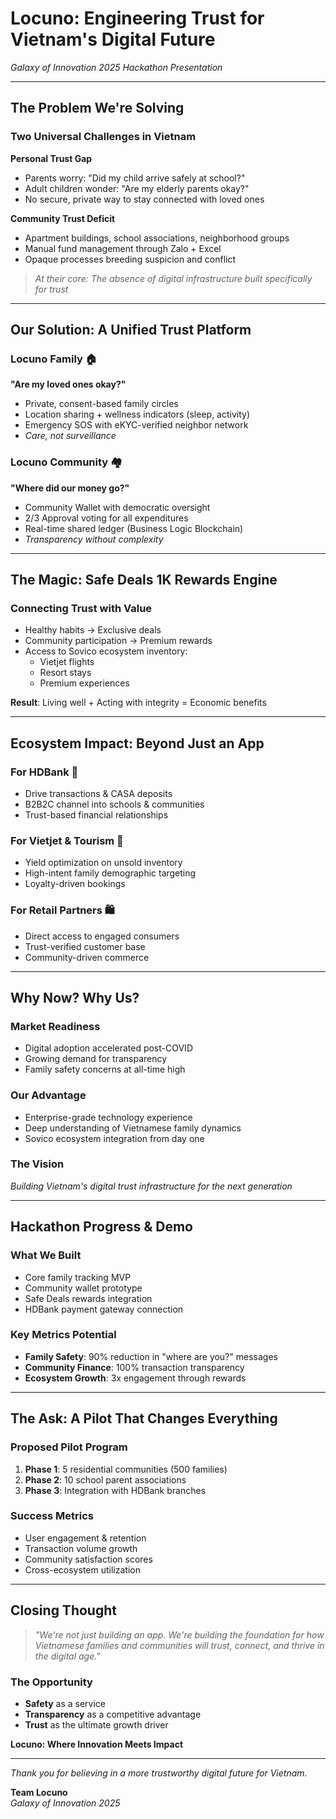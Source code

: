 # Locuno: Engineering Trust for Vietnam's Digital Future

*Galaxy of Innovation 2025 Hackathon Presentation*

---

## The Problem We're Solving

### Two Universal Challenges in Vietnam

**Personal Trust Gap**
- Parents worry: "Did my child arrive safely at school?"
- Adult children wonder: "Are my elderly parents okay?"
- No secure, private way to stay connected with loved ones

**Community Trust Deficit**
- Apartment buildings, school associations, neighborhood groups
- Manual fund management through Zalo + Excel
- Opaque processes breeding suspicion and conflict

> *At their core: The absence of digital infrastructure built specifically for trust*

---

## Our Solution: A Unified Trust Platform

### Locuno Family 🏠
**"Are my loved ones okay?"**
- Private, consent-based family circles
- Location sharing + wellness indicators (sleep, activity)
- Emergency SOS with eKYC-verified neighbor network
- *Care, not surveillance*

### Locuno Community 🏘️
**"Where did our money go?"**
- Community Wallet with democratic oversight
- 2/3 Approval voting for all expenditures
- Real-time shared ledger (Business Logic Blockchain)
- *Transparency without complexity*

---

## The Magic: Safe Deals 1K Rewards Engine

### Connecting Trust with Value
- Healthy habits → Exclusive deals
- Community participation → Premium rewards
- Access to Sovico ecosystem inventory:
  - Vietjet flights
  - Resort stays
  - Premium experiences

**Result**: Living well + Acting with integrity = Economic benefits

---

## Ecosystem Impact: Beyond Just an App

### For HDBank 🏦
- Drive transactions & CASA deposits
- B2B2C channel into schools & communities
- Trust-based financial relationships

### For Vietjet & Tourism 🛫
- Yield optimization on unsold inventory
- High-intent family demographic targeting
- Loyalty-driven bookings

### For Retail Partners 🛍️
- Direct access to engaged consumers
- Trust-verified customer base
- Community-driven commerce

---

## Why Now? Why Us?

### Market Readiness
- Digital adoption accelerated post-COVID
- Growing demand for transparency
- Family safety concerns at all-time high

### Our Advantage
- Enterprise-grade technology experience
- Deep understanding of Vietnamese family dynamics
- Sovico ecosystem integration from day one

### The Vision
*Building Vietnam's digital trust infrastructure for the next generation*

---

## Hackathon Progress & Demo

### What We Built
- Core family tracking MVP
- Community wallet prototype
- Safe Deals rewards integration
- HDBank payment gateway connection

### Key Metrics Potential
- **Family Safety**: 90% reduction in "where are you?" messages
- **Community Finance**: 100% transaction transparency
- **Ecosystem Growth**: 3x engagement through rewards

---

## The Ask: A Pilot That Changes Everything

### Proposed Pilot Program
1. **Phase 1**: 5 residential communities (500 families)
2. **Phase 2**: 10 school parent associations
3. **Phase 3**: Integration with HDBank branches

### Success Metrics
- User engagement & retention
- Transaction volume growth
- Community satisfaction scores
- Cross-ecosystem utilization

---

## Closing Thought

> *"We're not just building an app. We're building the foundation for how Vietnamese families and communities will trust, connect, and thrive in the digital age."*

### The Opportunity
- **Safety** as a service
- **Transparency** as a competitive advantage
- **Trust** as the ultimate growth driver

**Locuno: Where Innovation Meets Impact**

---

*Thank you for believing in a more trustworthy digital future for Vietnam.*

**Team Locuno**  
*Galaxy of Innovation 2025*